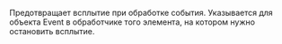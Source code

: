 Предотвращает всплытие при обработке события. Указывается для объекта Event в обработчике того элемента, на котором нужно остановить всплытие.